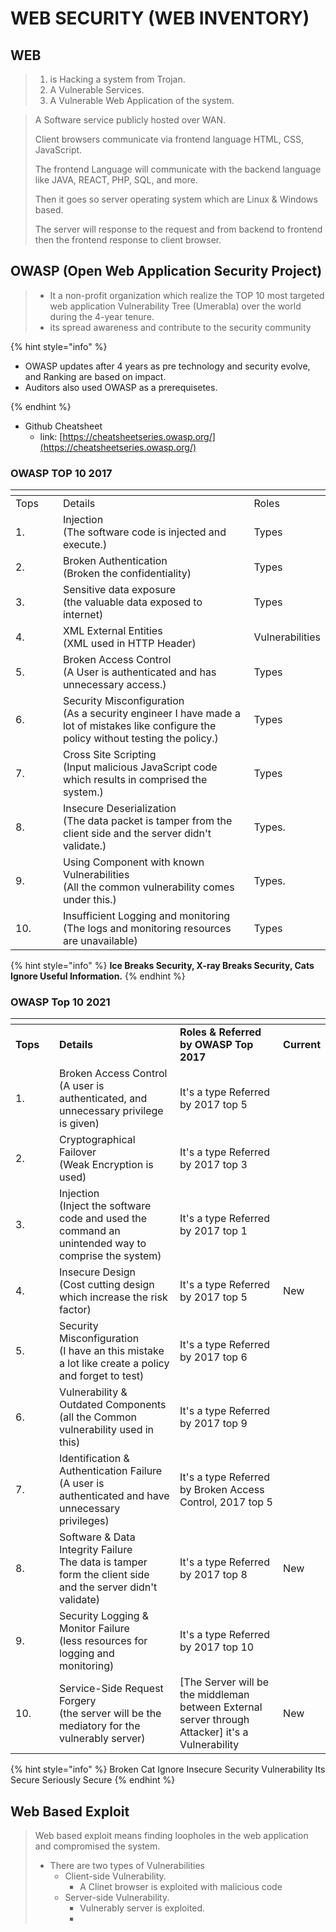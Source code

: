# WEB SECURITY (WEB INVENTORY)

## WEB

> 1. is Hacking a system from Trojan.
> 2. A Vulnerable Services.
> 3. A Vulnerable Web Application of the system.

> A Software service publicly hosted over WAN.
>
> Client browsers communicate via frontend language HTML, CSS, JavaScript.
>
> The frontend Language will communicate with the backend language like JAVA, REACT, PHP, SQL, and more.
>
> Then it goes so server operating system which are Linux & Windows based.
>
> The server will response to the request and from backend to frontend then the frontend response to client browser.

## &#x20;OWASP (Open Web Application Security Project)

> * It a non-profit organization which realize the TOP 10 most targeted web application Vulnerability Tree (Umerabla) over the world during the 4-year tenure.&#x20;
> * its spread awareness and contribute to the security community

{% hint style="info" %}
* OWASP updates after 4 years as pre technology and security evolve, and Ranking are based on impact.
* Auditors also used OWASP as a prerequisetes.


{% endhint %}

* Github Cheatsheet
  * link: [https://cheatsheetseries.owasp.org/](https://cheatsheetseries.owasp.org/)

### OWASP TOP 10 2017

<table data-header-hidden><thead><tr><th width="89"></th><th width="495"></th><th></th></tr></thead><tbody><tr><td>Tops</td><td>Details</td><td>Roles</td></tr><tr><td>1.</td><td>Injection<br>(The software code is injected and execute.)</td><td>Types</td></tr><tr><td>2.</td><td>Broken Authentication<br>(Broken the confidentiality)</td><td>Types</td></tr><tr><td>3.</td><td>Sensitive data exposure<br>(the valuable data exposed to internet)</td><td>Types</td></tr><tr><td>4.</td><td>XML External Entities<br>(XML used in HTTP Header)</td><td>Vulnerabilities</td></tr><tr><td>5.</td><td>Broken Access Control<br>(A User is authenticated and has unnecessary access.)</td><td>Types</td></tr><tr><td>6.</td><td>Security Misconfiguration<br>(As a security engineer I have made a lot of mistakes like configure the policy without testing the policy.)</td><td>Types</td></tr><tr><td>7.</td><td>Cross Site Scripting <br>(Input malicious JavaScript code which results in comprised the system.)</td><td>Types</td></tr><tr><td>8.</td><td>Insecure Deserialization <br>(The data packet is tamper from the client side and the server didn't validate.)</td><td>Types.</td></tr><tr><td>9.</td><td>Using Component with known Vulnerabilities<br>(All the common vulnerability comes under this.)<br></td><td>Types.</td></tr><tr><td>10.</td><td>Insufficient Logging and monitoring<br>(The logs and monitoring resources are unavailable)</td><td>Types</td></tr></tbody></table>

{% hint style="info" %}
**Ice Breaks Security, X-ray Breaks Security, Cats Ignore Useful Information.**
{% endhint %}

### OWASP Top 10 2021

<table data-header-hidden><thead><tr><th width="89"></th><th width="288"></th><th width="271"></th><th></th></tr></thead><tbody><tr><td><strong>Tops</strong></td><td><strong>Details</strong></td><td><strong>Roles &#x26; Referred by OWASP Top 2017</strong></td><td><strong>Current</strong></td></tr><tr><td>1.</td><td>Broken Access Control<br>(A user is authenticated, and unnecessary privilege is given)</td><td>It's a type Referred by 2017 top 5</td><td></td></tr><tr><td>2.</td><td>Cryptographical Failover<br>(Weak Encryption is used)</td><td>It's a type Referred by 2017 top 3</td><td></td></tr><tr><td>3.</td><td>Injection<br>(Inject the software code and used the command an unintended way to comprise the system)</td><td>It's a type Referred by 2017 top 1</td><td></td></tr><tr><td>4.</td><td>Insecure Design<br>(Cost cutting design which increase the risk factor)</td><td>It's a type Referred by 2017 top 5</td><td>New</td></tr><tr><td>5.</td><td>Security Misconfiguration<br>(I have an this mistake a lot like create a policy and forget to test)</td><td>It's a type Referred by 2017 top 6</td><td></td></tr><tr><td>6.</td><td>Vulnerability &#x26; Outdated Components<br>(all the Common vulnerability used in this)</td><td>It's a type Referred by 2017 top 9</td><td></td></tr><tr><td>7.</td><td>Identification &#x26; Authentication Failure<br>(A user is authenticated and have unnecessary privileges)</td><td>It's a type Referred by Broken Access Control, 2017 top 5</td><td></td></tr><tr><td>8.</td><td>Software &#x26; Data Integrity Failure<br>The data is tamper form the client side and the server didn't validate)</td><td>It's a type Referred by 2017 top 8</td><td>New</td></tr><tr><td>9.</td><td>Security Logging &#x26; Monitor Failure<br>(less resources for logging and monitoring)</td><td>It's a type Referred by 2017 top 10</td><td></td></tr><tr><td>10.</td><td>Service-Side Request Forgery<br>(the server will be the mediatory for the vulnerably server)</td><td>[The Server will be the middleman between External server through Attacker] it's a Vulnerability</td><td>New</td></tr></tbody></table>

{% hint style="info" %}
Broken Cat Ignore Insecure Security Vulnerability Its Secure Seriously Secure
{% endhint %}

## Web Based Exploit

> Web based exploit means finding loopholes in the web application and compromised the system.
>
> * There are two types of Vulnerabilities
>   * Client-side Vulnerability.
>     * A Clinet browser is exploited with malicious code&#x20;
>   * Server-side Vulnerability.
>     * Vulnerably server is exploited.
>     *



